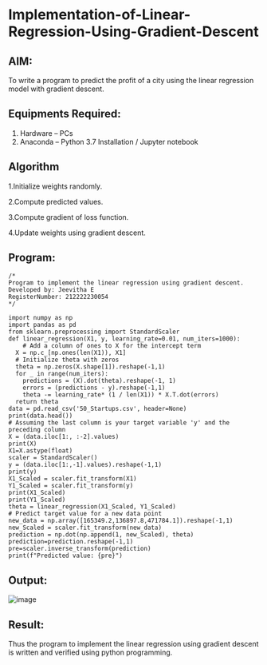 # Implementation-of-Linear-Regression-Using-Gradient-Descent

## AIM:
To write a program to predict the profit of a city using the linear regression model with gradient descent.

## Equipments Required:
1. Hardware – PCs
2. Anaconda – Python 3.7 Installation / Jupyter notebook

## Algorithm
1.Initialize weights randomly.

2.Compute predicted values.

3.Compute gradient of loss function.

4.Update weights using gradient descent.

## Program:
```
/*
Program to implement the linear regression using gradient descent.
Developed by: Jeevitha E
RegisterNumber: 212222230054 
*/
```
```
import numpy as np
import pandas as pd
from sklearn.preprocessing import StandardScaler
def linear_regression(X1, y, learning_rate=0.01, num_iters=1000):
    # Add a column of ones to X for the intercept term 
  X = np.c_[np.ones(len(X1)), X1]
  # Initialize theta with zeros
  theta = np.zeros(X.shape[1]).reshape(-1,1)
  for _ in range(num_iters):
    predictions = (X).dot(theta).reshape(-1, 1)
    errors = (predictions - y).reshape(-1,1)
    theta -= learning_rate* (1 / len(X1)) * X.T.dot(errors)
  return theta
data = pd.read_csv('50_Startups.csv', header=None)
print(data.head())
# Assuming the last column is your target variable 'y' and the preceding column 
X = (data.iloc[1:, :-2].values)
print(X)
X1=X.astype(float)
scaler = StandardScaler()
y = (data.iloc[1:,-1].values).reshape(-1,1)
print(y)
X1_Scaled = scaler.fit_transform(X1)
Y1_Scaled = scaler.fit_transform(y)
print(X1_Scaled)
print(Y1_Scaled)
theta = linear_regression(X1_Scaled, Y1_Scaled)
# Predict target value for a new data point
new_data = np.array([165349.2,136897.8,471784.1]).reshape(-1,1)
new_Scaled = scaler.fit_transform(new_data)
prediction = np.dot(np.append(1, new_Scaled), theta)
prediction=prediction.reshape(-1,1)
pre=scaler.inverse_transform(prediction)
print(f"Predicted value: {pre}")
```
## Output:

![image](https://github.com/Jeevithaelumalai/Implementation-of-Linear-Regression-Using-Gradient-Descent/assets/118708245/5b99d5e6-8140-490d-afd3-d48610324299)


## Result:
Thus the program to implement the linear regression using gradient descent is written and verified using python programming.
